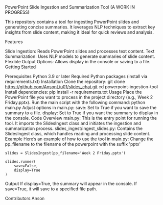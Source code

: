 PowerPoint Slide Ingestion and Summarization Tool (A WORK IN PROGRESS)

This repository contains a tool for ingesting PowerPoint slides and generating concise summaries. It leverages NLP techniques to extract key insights from slide content, making it ideal for quick reviews and analysis.

Features

Slide Ingestion: Reads PowerPoint slides and processes text content.
Text Summarization: Uses NLP models to generate summaries of slide content.
Flexible Output Options: Allows display in the console or saving to a file.
Getting Started

Prerequisites
Python 3.9 or later
Required Python packages (install via requirements.txt)
Installation
Clone the repository:
git clone https://github.com/AnsonLiu01/slides_chat.git
cd powerpoint-ingestion-tool
Install dependencies:
pip install -r requirements.txt
Usage
Place the PowerPoint file you want to process in the project directory (e.g., Week 2 Friday.pptx).
Run the main script with the following command:
python main.py
Adjust options in main.py:
save: Set to True if you want to save the summary to a file.
display: Set to True if you want the summary to display in the console.
Code Overview
main.py: This is the entry point for running the tool. It imports the SlidesIngest class and initiates the ingestion and summarization process.
slides_ingest/ingest_slides.py: Contains the SlidesIngest class, which handles reading and processing slide content.
Example
Here’s an example of how to use the tool in main.py:
  Change the pp_filename to the filename of the powerpoint with the suffix 'pptx' 

    slides = SlidesIngest(pp_filename='Week 2 Friday.pptx')
    
    slides.runner(
        save=False, 
        display=True
    )
  
Output
If display=True, the summary will appear in the console. If save=True, it will save to a specified file path.

Contributors
Anson

